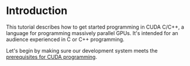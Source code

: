 # Introduction

This tutorial describes how to get started programming in CUDA C/C++, a language for programming massively parallel GPUs. It's intended for an audience experienced in C or C++ programming.

Let's begin by making sure our development system meets the [prerequisites for CUDA programming](0_prerequisites.md).

